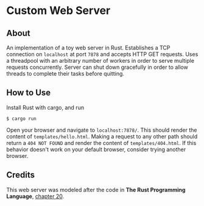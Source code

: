 # Custom Web Server

## About
An implementation of a toy web server in Rust. Establishes a TCP connection on `localhost` at port `7878` and accepts HTTP GET requests. Uses a threadpool with an arbitrary number of workers in order to serve multiple requests concurrently. Server can shut down gracefully in order to allow threads to complete their tasks before quitting.

## How to Use
Install Rust with cargo, and run

    $ cargo run

Open your browser and navigate to `localhost:7878/`. This should render the content of `templates/hello.html`. Making a request to any other path should return a `404 NOT FOUND` and render the content of `templates/404.html`. If this behavior doesn't work on your default browser, consider trying
 another browser.

## Credits
This web server was modeled after the code in **The Rust Programming Language**, [chapter 20](https://doc.rust-lang.org/book/ch20-00-final-project-a-web-server.html).
